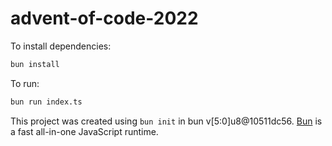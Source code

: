 # advent-of-code-2022

To install dependencies:

```bash
bun install
```

To run:

```bash
bun run index.ts
```

This project was created using `bun init` in bun v[5:0]u8@10511dc56. [Bun](https://bun.sh) is a fast all-in-one JavaScript runtime.
